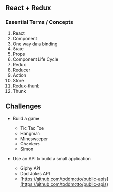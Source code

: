 ## React + Redux

### Essential Terms / Concepts

1.  React
2.  Component
3.  One way data binding
4.  State
5.  Props
6.  Component Life Cycle
7.  Redux
8.  Reducer
9.  Action
10. Store
11. Redux-thunk
12. Thunk

## Challenges

* Build a game

  * Tic Tac Toe
  * Hangman
  * Minesweeper
  * Checkers
  * Simon

* Use an API to build a small application
  * Giphy API
  * Dad Jokes API
  * [https://github.com/toddmotto/public-apis](https://github.com/toddmotto/public-apis)
